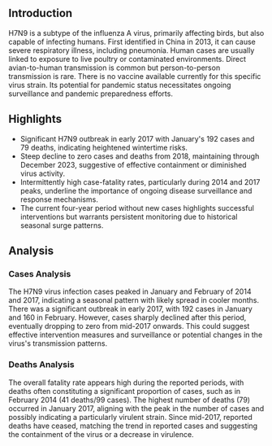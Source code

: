 ## Introduction

H7N9 is a subtype of the influenza A virus, primarily affecting birds, but also capable of infecting humans. First identified in China in 2013, it can cause severe respiratory illness, including pneumonia. Human cases are usually linked to exposure to live poultry or contaminated environments. Direct avian-to-human transmission is common but person-to-person transmission is rare. There is no vaccine available currently for this specific virus strain. Its potential for pandemic status necessitates ongoing surveillance and pandemic preparedness efforts.

## Highlights

- Significant H7N9 outbreak in early 2017 with January's 192 cases and 79 deaths, indicating heightened wintertime risks. <br/>
- Steep decline to zero cases and deaths from 2018, maintaining through December 2023, suggestive of effective containment or diminished virus activity. <br/>
- Intermittently high case-fatality rates, particularly during 2014 and 2017 peaks, underline the importance of ongoing disease surveillance and response mechanisms. <br/>
- The current four-year period without new cases highlights successful interventions but warrants persistent monitoring due to historical seasonal surge patterns. <br/>

## Analysis

### Cases Analysis
The H7N9 virus infection cases peaked in January and February of 2014 and 2017, indicating a seasonal pattern with likely spread in cooler months. There was a significant outbreak in early 2017, with 192 cases in January and 160 in February. However, cases sharply declined after this period, eventually dropping to zero from mid-2017 onwards. This could suggest effective intervention measures and surveillance or potential changes in the virus's transmission patterns.

### Deaths Analysis
The overall fatality rate appears high during the reported periods, with deaths often constituting a significant proportion of cases, such as in February 2014 (41 deaths/99 cases). The highest number of deaths (79) occurred in January 2017, aligning with the peak in the number of cases and possibly indicating a particularly virulent strain. Since mid-2017, reported deaths have ceased, matching the trend in reported cases and suggesting the containment of the virus or a decrease in virulence.
